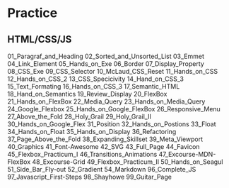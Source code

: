 # Practice
## HTML/CSS/JS

01_Paragraf_and_Heading
02_Sorted_and_Unsorted_List
03_Emmet
04_Link_Element
05_Hands_on_Exe
06_Border
07_Display_Property
08_CSS_Exe
09_CSS_Selector
10_McLaud_CSS_Reset
11_Hands_on_CSS
12_Hands_on_CSS_2
13_CSS_Specicivity
14_Hand_on_CSS_3
15_Text_Formating
16_Hands_on_CSS_3
17_Semantic_HTML
18_Hand_on_Semantics
19_Review_Display
20_FlexBox
21_Hands_on_FlexBox
22_Media_Query
23_Hands_on_Media_Query
24_Google_Flexbox
25_Hands_on_Google_FlexBox
26_Responsive_Menu
27_Above_the_Fold
28_Holy_Grail
29_Holy_Grail_II
30_Hands_on_Google_Flex
31_Position
32_Hands_on_Postions
33_Float
34_Hands_on_Float
35_Hands_on_Display
36_Refactoring
37_Page_Above_the_Fold
38_Expanding_Skillset
39_Meta_Viewport
40_Graphics
41_Font-Awesome
42_SVG
43_Full_Page
44_Favicon
45_Flexbox_Practicum_I
46_Transitions_Animations
47_Excourse-MDN-FlexBox
48_Excourse-Grid
49_Flexbox_Practicum_II
50_Hands_on_Seagul
51_Side_Bar_Fly-out
52_Gradient
54_Markdown
96_Complete_JS
97_Javascript_First-Steps
98_Shayhowe
99_Guitar_Page
